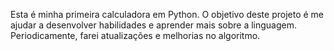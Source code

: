 Esta é minha primeira calculadora em Python. O objetivo deste projeto é me ajudar a desenvolver habilidades e aprender mais sobre a linguagem. Periodicamente, farei atualizações e melhorias no algoritmo.

